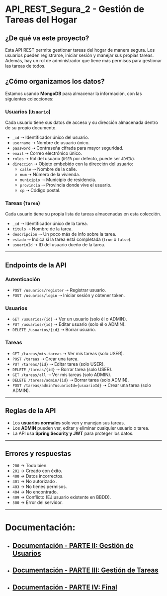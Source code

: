 # API_REST_Segura_2 - Gestión de Tareas del Hogar

## ¿De qué va este proyecto?
Esta API REST permite gestionar tareas del hogar de manera segura. Los usuarios pueden registrarse, iniciar sesión y manejar sus propias tareas. Además, hay un rol de administrador que tiene más permisos para gestionar las tareas de todos.

## ¿Cómo organizamos los datos?
Estamos usando **MongoDB** para almacenar la información, con las siguientes colecciones:

### Usuarios (`Usuario`)
Cada usuario tiene sus datos de acceso y su dirección almacenada dentro de su propio documento.  
- `_id` ➝ Identificador único del usuario.  
- `username` ➝ Nombre de usuario único.  
- `password` ➝ Contraseña cifrada para mayor seguridad.  
- `email` ➝ Correo electrónico único.  
- `roles` ➝ Rol del usuario (`USER` por defecto, puede ser `ADMIN`).  
- `direccion` ➝ Objeto embebido con la dirección del usuario:  
  - `calle` ➝ Nombre de la calle.  
  - `num` ➝ Número de la vivienda.  
  - `municipio` ➝ Municipio de residencia.  
  - `provincia` ➝ Provincia donde vive el usuario.  
  - `cp` ➝ Código postal.  

### Tareas (`Tarea`)
Cada usuario tiene su propia lista de tareas almacenadas en esta colección.  
- `_id` ➝ Identificador único de la tarea.  
- `titulo` ➝ Nombre de la tarea.  
- `descripcion` ➝ Un poco más de info sobre la tarea.  
- `estado` ➝ Indica si la tarea está completada (`true` o `false`).  
- `usuarioId` ➝ ID del usuario dueño de la tarea.  


---

## **Endpoints de la API**
###  Autenticación  
- `POST /usuarios/register` ➝ Registrar usuario.  
- `POST /usuarios/login` ➝ Iniciar sesión y obtener token.  

### Usuarios  
- `GET /usuarios/{id}` ➝ Ver un usuario (solo él o ADMIN).  
- `PUT /usuarios/{id}` ➝ Editar usuario (solo él o ADMIN).  
- `DELETE /usuarios/{id}` ➝ Borrar usuario.  

### Tareas  
- `GET /tareas/mis-tareas` ➝ Ver mis tareas (solo USER).  
- `POST /tareas` ➝ Crear una tarea.  
- `PUT /tareas/{id}` ➝ Editar tarea (solo USER).  
- `DELETE /tareas/{id}` ➝ Borrar tarea (solo USER).  
- `GET /tareas/all` ➝ Ver mis tareas (solo ADMIN).
- `DELETE /tareas/admin/{id}` ➝ Borrar tarea (solo ADMIN).
- `POST /tareas/admin?usuarioId={usuarioId}` ➝ Crear una tarea (solo ADMIN).




---

## **Reglas de la API**
- Los **usuarios normales** solo ven y manejan sus tareas.  
- Los **ADMIN** pueden ver, editar y eliminar cualquier usuario o tarea.  
- La API usa **Spring Security y JWT** para proteger los datos.  

---


## **Errores y respuestas**
- `200` → Todo bien.  
- `201` → Creado con éxito.  
- `400` → Datos incorrectos.  
- `401` → No autorizado .  
- `403` → No tienes permisos.  
- `404` → No encontrado.  
- `409` → Conflicto (EJ:usuario existente en BBDD).
- `500` → Error del servidor.  

---

# **Documentación:**

* ## **[Documentación - PARTE II: Gestión de Usuarios](src/main/resources/documentation/part_II.md)**

* ## **[Documentación - PARTE III: Gestión de Tareas](src/main/resources/documentation/part_III.md)**

* ## **[Documentación - PARTE IV: Final](src/main/resources/documentation/part_IV.md)**


